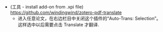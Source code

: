 - (工具 - install add-on from .xpi file) https://github.com/windingwind/zotero-pdf-translate
    - 进入任意论文，在右边栏目中关闭这个插件的“Auto-Trans: Selection”。这样选中以后需要点击 Translate 才翻译.

